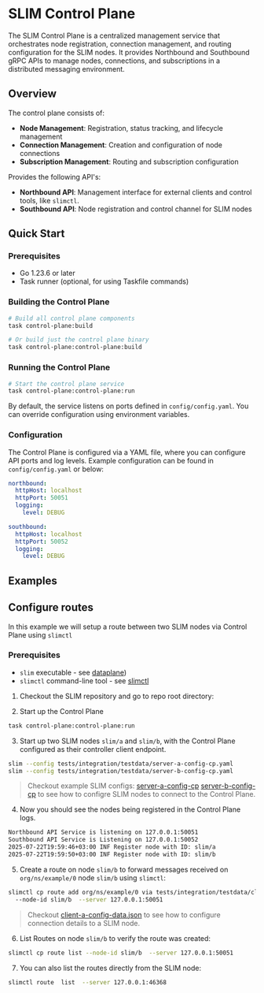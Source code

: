 # SLIM Control Plane

The SLIM Control Plane is a centralized management service that orchestrates node registration, connection management, and routing configuration for the SLIM nodes. It provides Northbound and Southbound gRPC APIs to manage nodes, connections, and subscriptions in a distributed messaging environment.

## Overview


The control plane consists of:

- **Node Management**: Registration, status tracking, and lifecycle management
- **Connection Management**: Creation and configuration of node connections
- **Subscription Management**: Routing and subscription configuration

Provides the following API's:

- **Northbound API**: Management interface for external clients and control tools, like `slimctl`.
- **Southbound API**: Node registration and control channel for SLIM nodes

## Quick Start

### Prerequisites

- Go 1.23.6 or later
- Task runner (optional, for using Taskfile commands)

### Building the Control Plane

```bash
# Build all control plane components
task control-plane:build

# Or build just the control plane binary
task control-plane:control-plane:build
```

### Running the Control Plane

```bash
# Start the control plane service
task control-plane:control-plane:run
```

By default, the service listens on ports defined in `config/config.yaml`. You can override configuration using environment variables.

### Configuration

The Control Plane is configured via a YAML file, where you can configure API ports and log levels.
Example configuration can be found in `config/config.yaml` or below:

```yaml
northbound:
  httpHost: localhost
  httpPort: 50051
  logging:
    level: DEBUG

southbound:
  httpHost: localhost
  httpPort: 50052
  logging:
    level: DEBUG
```

## Examples

## Configure routes 

In this example we will setup a route between two SLIM nodes via Control Plane using `slimctl`

### Prerequisites

- `slim` executable - see [dataplane](https://github.com/agntcy/slim/tree/main/data-plane))
- `slimctl` command-line tool - see [slimctl](https://github.com/agntcy/slim/tree/main/control-plane/slimctl)

1. Checkout the SLIM repository and go to repo root directory:

2. Start up the Control Plane

```bash 
task control-plane:control-plane:run
```

3. Start up two SLIM nodes `slim/a` and `slim/b`, with the Control Plane configured as their controller client endpoint.

```bash
slim --config tests/integration/testdata/server-a-config-cp.yaml
slim --config tests/integration/testdata/server-b-config-cp.yaml
```

> Checkout example SLIM configs: [server-a-config-cp](https://github.com/agntcy/slim/blob/main/tests/integration/testdata/server-a-config-cp.yaml)
> [server-b-config-cp](https://github.com/agntcy/slim/blob/main/tests/integration/testdata/server-b-config-cp.yaml) to see how to configre SLIM nodes to connect to the Control Plane.

4. Now you should see the nodes being registered in the Control Plane logs.

```bash
Northbound API Service is listening on 127.0.0.1:50051
Southbound API Service is Listening on 127.0.0.1:50052
2025-07-22T19:59:46+03:00 INF Register node with ID: slim/a
2025-07-22T19:59:50+03:00 INF Register node with ID: slim/b
````

5. Create a route on node `slim/b` to forward messages received on `org/ns/example/0` node `slim/b` using `slimctl`:

```bash
slimctl cp route add org/ns/example/0 via tests/integration/testdata/client-a-config-data.json \ 
  --node-id slim/b  --server 127.0.0.1:50051
```

> Checkout [client-a-config-data.json](https://github.com/agntcy/slim/blob/main/tests/integration/testdata/client-a-config-data.json) to see how to configure connection details to a SLIM node.

6. List Routes on node `slim/b` to verify the route was created:

```bash
slimctl cp route list --node-id slim/b  --server 127.0.0.1:50051
```

7. You can also list the routes directly from the SLIM node:

```bash
slimctl route  list  --server 127.0.0.1:46368
```
